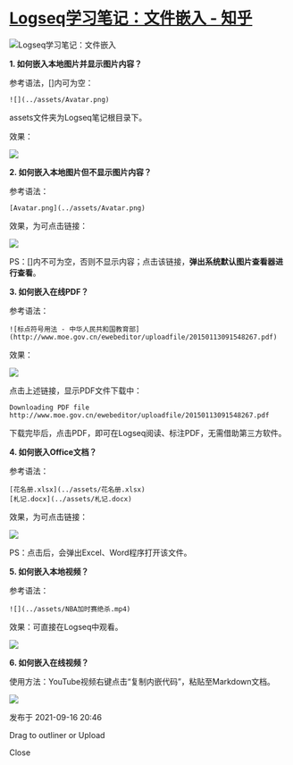 # [Logseq学习笔记：文件嵌入 - 知乎](https://zhuanlan.zhihu.com/p/411147573)

![Logseq学习笔记：文件嵌入](https://pic1.zhimg.com/v2-0e4f963eeeb8f0db81b961a8fd81e6e5_1440w.jpg?source=172ae18b)

**1\. 如何嵌入本地图片并显示图片内容？**

参考语法，\[\]内可为空：

```
![](../assets/Avatar.png)
```

assets文件夹为Logseq笔记根目录下。

效果：

![](https://pic1.zhimg.com/v2-39e67f1fa7b79359c40dd523ad2c0134_b.jpg)

**2\. 如何嵌入本地图片但不显示图片内容？**

参考语法：

```
[Avatar.png](../assets/Avatar.png)
```

效果，为可点击链接：

![](https://pic4.zhimg.com/v2-8f8bc3b2d4a451ba97da2c5d7e45d1df_b.png)

PS：\[\]内不可为空，否则不显示内容；点击该链接，**弹出系统默认图片查看器进行查看**。

**3\. 如何嵌入在线PDF？**

参考语法：

```
![标点符号用法 - 中华人民共和国教育部](http://www.moe.gov.cn/ewebeditor/uploadfile/20150113091548267.pdf)
```

效果：

![](https://pic1.zhimg.com/v2-a0d84940b84c4028830e03ee16b1e68c_b.png)

点击上述链接，显示PDF文件下载中：

```
Downloading PDF file http://www.moe.gov.cn/ewebeditor/uploadfile/20150113091548267.pdf
```

下载完毕后，点击PDF，即可在Logseq阅读、标注PDF，无需借助第三方软件。

**4\. 如何嵌入Office文档？**

参考语法：

```
[花名册.xlsx](../assets/花名册.xlsx)
[札记.docx](../assets/札记.docx)
```

效果，为可点击链接：

![](https://pic1.zhimg.com/v2-62fc0b26015f945926292388d7350c64_b.png)

PS：点击后，会弹出Excel、Word程序打开该文件。

**5\. 如何嵌入本地视频？**

参考语法：

```
![](../assets/NBA加时赛绝杀.mp4)
```

效果：可直接在Logseq中观看。

![](https://pic2.zhimg.com/v2-f2f24fbbf5b13dd608546a2de231f499_b.jpg)

**6\. 如何嵌入在线视频？**

使用方法：YouTube视频右键点击“复制内嵌代码”，粘贴至Markdown文档。

![](https://pic2.zhimg.com/v2-b21f172e1c52600e7877a5a5da65e8a9_b.jpg)

发布于 2021-09-16 20:46

Drag to outliner or Upload

Close
